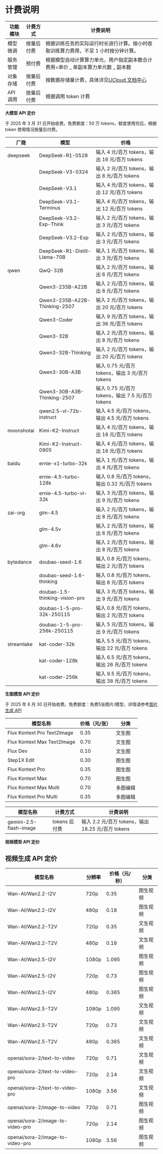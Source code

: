# **计费说明**

| **功能模块** | **计费方式** | **计费说明**                                                                        |
| ------------ | ------------ | ----------------------------------------------------------------------------------- |
| 模型微调     | 按量后付费   | 根据训练任务的实际运行时长进行计算。按小时收取训练算力费用，不足 1 小时按分钟计算。 |
| 服务管理     | 预付费       | 根据模型自动计算算力单元，用户指定副本数合计费用=单价 _ 单副本算力单元数 _ 副本数   |
| 对象存储     | 按量后付费   | 按数据存储量计费，具体详见[UCloud 文档中心](https://docs.ucloud.cn/ufile/bill/new)  |
| API 调用     | 按量后付费   | 根据调用 token 计费                                                                 |

**大模型 API 定价**

于 2025 年 3 月 31 日开始收费。免费额度：50 万 tokens，额度使用完后，根据 token 使用情况按量后付费。

| 厂商 | 模型 | 价格 |
|------|------|------|
| deepseek | DeepSeek-R1-0528 | 输入 4 元/百万 tokens，输出 16 元/百万 tokens |
|              | DeepSeek-V3-0324 | 输入 2 元/百万 tokens，输出 8 元/百万 tokens |
|              | DeepSeek-V3.1 | 输入 4 元/百万 tokens，输出 12 元/百万 tokens |
|              | DeepSeek-V3.1-Terminus |输入 4 元/百万 tokens，输出 12 元/百万 tokens  |
|              | DeepSeek-V3.2-Exp-Think | 输入 2 元/百万 tokens，输出 3 元/百万 tokens  |
|              | DeepSeek-V3.2-Exp | 输入 2 元/百万 tokens，输出 3 元/百万 tokens  |
|              | DeepSeek-R1-Distill-Llama-70B | 输入 1 元/百万 tokens，输出 3 元/百万 tokens |
| qwen         | QwQ-32B | 输入 2 元/百万 tokens，输出 6 元/百万 tokens |
|              | Qwen3-235B-A22B | 输入 2 元/百万 tokens，输出 8 元/百万 tokens |
|              |Qwen3-235B-A22B-Thinking-2507 | 输入 2 元/百万 tokens，输出 20 元/百万 tokens |
|              | Qwen3-Coder | 输入 9 元/百万 tokens，输出 36 元/百万 tokens |
|              | Qwen3-32B |输入 2 元/百万 tokens，输出 8 元/百万 tokens  |
|              | Qwen3-32B-Thinking |输入 2 元/百万 tokens，输出 20 元/百万 tokens  |
|              | Qwen3-30B-A3B | 输入 0.75 元/百万 tokens，输出 3 元/百万 tokens |
|              | Qwen3-30B-A3B-Thinking-2507 | 输入 0.75 元/百万 tokens，输出 7.5 元/百万 tokens |
|              | qwen2.5-vl-72b-instruct | 输入 4.5 元/百万 tokens，输出 4.5 元/百万 tokens |
| moonshotai   | Kimi-K2-Instruct | 输入 4 元/百万 tokens，输出 16 元/百万 tokens |
|              | Kimi-K2-Instruct-0905 |输入 4 元/百万 tokens，输出 16 元/百万 tokens  |
| baidu        | ernie-x1-turbo-32k | 输入 1 元/百万 tokens，输出 4 元/百万 tokens |
|              | ernie-4.5-turbo-128k | 输入 0.8 元/百万 tokens，输出 0.32 元/百万 tokens |
|              | ernie-4.5-turbo-vl-32k | 输入 3 元/百万 tokens，输出 9 元/百万 tokens |
| zai-org      | glm-4.5 | 输入 2 元/百万 tokens，输出 8 元/百万 tokens |
|              | glm-4.5v | 输入 2 元/百万 tokens，输出 6 元/百万 tokens |
|              | glm-4.6v | 输入 2 元/百万 tokens，输出 8 元/百万 tokens |
| bytedance    | doubao-seed-1.6 | 输入 0.8 元/百万 tokens，输出 2 元/百万 tokens |
|              | doubao-seed-1.6-thinking | 输入 0.8 元/百万 tokens，输出 8 元/百万 tokens |
|              | doubao-1.5-thinking-vision-pro | 输入 3 元/百万 tokens，输出 9 元/百万 tokens |
|              | doubao-1-5-pro-32k-250115 |输入 0.8 元/百万 tokens，输出 2 元/百万 tokens  |
|              | doubao-1-5-pro-256k-250115 | 输入 5 元/百万 tokens，输出 9 元/百万 tokens |
| streamlake   |kat-coder-32k | 输入 5.5 元/百万 tokens，输出 22 元/百万 tokens |
|              |kat-coder-128k | 输入 6.5 元/百万 tokens，输出 26 元/百万 tokens |
|              |kat-coder-256k | 输入 9.5 元/百万 tokens，输出 38 元/百万 tokens |


**生图模型 API 定价**

于 2025 年 6 月 30 日开始收费。免费额度：免费5张图片/模型，详情请参考[图片生成 API](https://docs.ucloud.cn/modelverse/api_doc/image-generation)

| 模型名称                    | 价格（元/张） | 分类     |
| --------------------------- | ------------- | -------- |
| Flux Kontext Pro Text2Image | 0.35          | 文生图   |
| Flux Kontext Max Text2Image | 0.70          | 文生图   |
| Flux Dev                    | 0.10          | 文生图   |
| Step1X Edit                 | 0.30          | 图生图 |
| Flux Kontext Pro            | 0.35          | 图生图 |
| Flux Kontext Max            | 0.70          | 图生图 |
| Flux Kontext Max Multi      | 0.70          | 多图编辑 |
| Flux Kontext Pro Multi      | 0.35          | 多图编辑 |

| **模型名称**           | **计费方式**  | **计费说明**                                       |
| ---------------------- | ------------- | -------------------------------------------------- |
| gemini-2.5-flash-image | tokens 后付费 | 输入 2.2 元/百万 tokens，输出 18.25 元/百万 tokens |

**视频模型 API 定价**

## 视频生成 API 定价

| 模型名称          | 分辨率 | 价格（元/秒） | 分类     |
| ----------------- | ------ | ------------- | -------- |
| Wan-AI/Wan2.2-I2V | 720p   | 0.35          | 图生视频 |
| Wan-AI/Wan2.2-I2V | 480p   | 0.18          | 图生视频 |
| Wan-AI/Wan2.2-T2V | 720p   | 0.35          | 文生视频 |
| Wan-AI/Wan2.2-T2V | 480p   | 0.18          | 文生视频 |
| Wan-AI/Wan2.5-I2V | 1080p   |1.095          | 图生视频 |
| Wan-AI/Wan2.5-I2V | 720p   | 0.73          | 图生视频 |
| Wan-AI/Wan2.5-I2V | 480p   | 0.365         | 图生视频 |
| Wan-AI/Wan2.5-T2V | 1080p  | 1.095          | 文生视频 |
| Wan-AI/Wan2.5-T2V | 720p   | 0.73          | 文生视频 |
| Wan-AI/Wan2.5-T2V | 480p   | 0.365          | 文生视频 |
|openai/sora-2/text-to-video| 720p  |0.71 | 文生视频 |
|openai/sora-2/text-to-video-pro| 720p  |2.14 | 文生视频 |
|openai/sora-2/text-to-video-pro| 1080p  |3.56 | 文生视频 |
|openai/sora-2/image-to-video| 720p  |0.71 |  图生视频 |
|openai/sora-2/image-to-video-pro| 720p  |2.14 |  图生视频 |
|openai/sora-2/image-to-video-pro| 1080p  |3.56 |  图生视频 |
